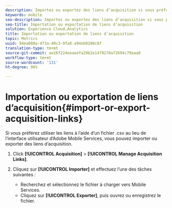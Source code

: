 ```yaml
---
description: Importez ou exportez des liens d’acquisition si vous préférez travailler avec les liens en utilisant un fichier .csv plutôt que par le biais de l’interface utilisateur d’Adobe Mobile Services.
keywords: mobile
seo-description: Importez ou exportez des liens d’acquisition si vous préférez travailler avec les liens en utilisant un fichier .csv plutôt que par le biais de l’interface utilisateur d’Adobe Mobile Services.
seo-title: Importation ou exportation de liens d’acquisition
solution: Experience Cloud,Analytics
title: Importation ou exportation de liens d’acquisition
topic: Metrics
uuid: 94ea008a-473a-40c3-9fa8-a94eb0208c8f
translation-type: tm+mt
source-git-commit: ae16f224eeaeefa29b2e1479270a72694c79aaa0
workflow-type: tm+mt
source-wordcount: '131'
ht-degree: 96%

---
```



# Importation ou exportation de liens d’acquisition{#import-or-export-acquisition-links}

Si vous préférez utiliser les liens à l’aide d’un fichier .csv au lieu de l’interface utilisateur d’Adobe Mobile Services, vous pouvez importer ou exporter des liens d’acquisition.

1. Click **[!UICONTROL Acquisition]** > **[!UICONTROL Manage Acquisition Links]**.
1. Cliquez sur **[!UICONTROL Importer]** et effectuez l’une des tâches suivantes :

   * Recherchez et sélectionnez le fichier à charger vers Mobile Services.
   * Cliquez sur **[!UICONTROL Exporter]**, puis ouvrez ou enregistrez le fichier.

